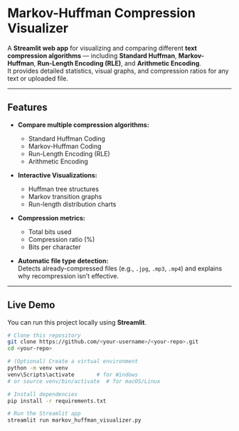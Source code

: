 # Markov-Huffman Compression Visualizer

A **Streamlit web app** for visualizing and comparing different **text compression algorithms** — including **Standard Huffman**, **Markov-Huffman**, **Run-Length Encoding (RLE)**, and **Arithmetic Encoding**.  
It provides detailed statistics, visual graphs, and compression ratios for any text or uploaded file.

---

## Features

- **Compare multiple compression algorithms:**
  - Standard Huffman Coding  
  - Markov-Huffman Coding  
  - Run-Length Encoding (RLE)  
  - Arithmetic Encoding  

- **Interactive Visualizations:**
  - Huffman tree structures  
  - Markov transition graphs  
  - Run-length distribution charts  

- **Compression metrics:**
  - Total bits used  
  - Compression ratio (%)  
  - Bits per character  

- **Automatic file type detection:**  
  Detects already-compressed files (e.g., `.jpg`, `.mp3`, `.mp4`) and explains why recompression isn’t effective.

---

## Live Demo

You can run this project locally using **Streamlit**.

```bash
# Clone this repository
git clone https://github.com/<your-username>/<your-repo>.git
cd <your-repo>

# (Optional) Create a virtual environment
python -m venv venv
venv\Scripts\activate       # for Windows
# or source venv/bin/activate  # for macOS/Linux

# Install dependencies
pip install -r requirements.txt

# Run the Streamlit app
streamlit run markov_huffman_visualizer.py
